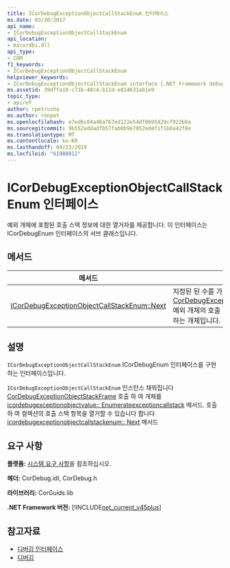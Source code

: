```yaml
---
title: ICorDebugExceptionObjectCallStackEnum 인터페이스
ms.date: 03/30/2017
api_name:
- ICorDebugExceptionObjectCallStackEnum
api_location:
- mscordbi.dll
api_type:
- COM
f1_keywords:
- ICorDebugExceptionObjectCallStackEnum
helpviewer_keywords:
- ICorDebugExceptionObjectCallStackEnum interface [.NET Framework debugging]
ms.assetid: 39dffa18-c71b-48c4-b11d-e814631ab1e9
topic_type:
- apiref
author: rpetrusha
ms.author: ronpet
ms.openlocfilehash: e7ed6c04a46a767ed122e54df0695429cf923b8a
ms.sourcegitcommit: 9b552addadfb57fab0b9e7852ed4f1f1b8a42f8e
ms.translationtype: MT
ms.contentlocale: ko-KR
ms.lasthandoff: 04/23/2019
ms.locfileid: "61988912"
---
```

# <a name="icordebugexceptionobjectcallstackenum-interface"></a>ICorDebugExceptionObjectCallStackEnum 인터페이스
예외 개체에 포함된 호출 스택 정보에 대한 열거자를 제공합니다. 이 인터페이스는 ICorDebugEnum 인터페이스의 서브 클래스입니다.  
  
## <a name="methods"></a>메서드  
  
|메서드|설명|  
|------------|-----------------|  
|[ICorDebugExceptionObjectCallStackEnum::Next](../../../../docs/framework/unmanaged-api/debugging/icordebugexceptionobjectcallstackenum-next-method.md)|지정된 된 수를 가져옵니다 [CorDebugExceptionObjectStackFrame](../../../../docs/framework/unmanaged-api/debugging/cordebugexceptionobjectstackframe-structure.md) 예외 개체의 호출 스택에 대 한 정보를 포함 하는 개체입니다.|  
  
## <a name="remarks"></a>설명  
 `ICorDebugExceptionObjectCallStackEnum` ICorDebugEnum 인터페이스를 구현 하는 인터페이스입니다.  
  
 `ICorDebugExceptionObjectCallStackEnum` 인스턴스 채워집니다 [CorDebugExceptionObjectStackFrame](../../../../docs/framework/unmanaged-api/debugging/cordebugexceptionobjectstackframe-structure.md) 호출 하 여 개체를 [icordebugexceptionobjectvalue:: Enumerateexceptioncallstack](../../../../docs/framework/unmanaged-api/debugging/icordebugexceptionobjectvalue-enumerateexceptioncallstack-method.md) 메서드. 호출 하 여 컬렉션의 호출 스택 항목을 열거할 수 있습니다 합니다 [icordebugexceptionobjectcallstackenum:: Next](../../../../docs/framework/unmanaged-api/debugging/icordebugexceptionobjectcallstackenum-next-method.md) 메서드  
  
## <a name="requirements"></a>요구 사항  
 **플랫폼:** [시스템 요구 사항](../../../../docs/framework/get-started/system-requirements.md)을 참조하십시오.  
  
 **헤더:** CorDebug.idl, CorDebug.h  
  
 **라이브러리:** CorGuids.lib  
  
 **.NET Framework 버전:** [!INCLUDE[net_current_v45plus](../../../../includes/net-current-v45plus-md.md)]  
  
## <a name="see-also"></a>참고자료

- [디버깅 인터페이스](../../../../docs/framework/unmanaged-api/debugging/debugging-interfaces.md)
- [디버깅](../../../../docs/framework/unmanaged-api/debugging/index.md)
